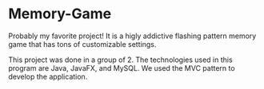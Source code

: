 # Memory-Game

Probably my favorite project! It is a higly addictive flashing pattern memory game that has
tons of customizable settings.

This project was done in a group of 2. The technologies used in this program are Java, JavaFX,
and MySQL. We used the MVC pattern to develop the application.

